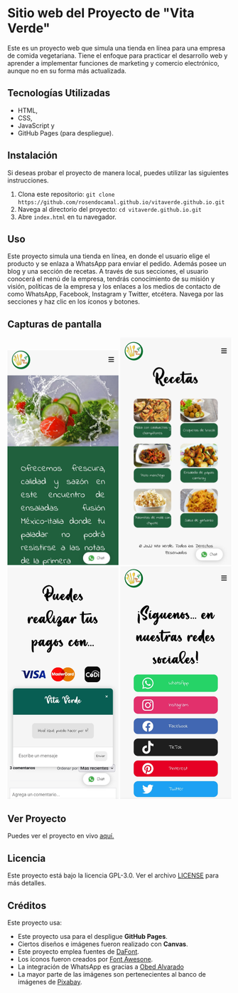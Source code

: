 # Sitio web del Proyecto de "Vita Verde"

Este es un proyecto web que simula una tienda en línea para una empresa de comida vegetariana. Tiene el enfoque para practicar el desarrollo web y aprender a implementar funciones de marketing y comercio electrónico, aunque no en su forma más actualizada.

## Tecnologías Utilizadas
- HTML,
- CSS,
- JavaScript y
- GitHub Pages (para despliegue).

## Instalación

Si deseas probar el proyecto de manera local, puedes utilizar las siguientes instrucciones.

1. Clona este repositorio: ```git clone https://github.com/rosendocamal.github.io/vitaverde.github.io.git```
2. Navega al directorio del proyecto: ```cd vitaverde.github.io.git```
3. Abre `index.html` en tu navegador.

## Uso

Este proyecto simula una tienda en línea, en donde el usuario elige el producto y se enlaza a WhatsApp para enviar el pedido. Además posee un blog y una sección de recetas. A través de sus secciones, el usuario conocerá el menú de la empresa, tendrás conocimiento de su misión y visión, políticas de la empresa y los enlaces a los medios de contacto de como WhatsApp, Facebook, Instagram y Twitter, etcétera. Navega por las secciones y haz clic en los íconos y botones.


## Capturas de pantalla

<img src="/img/screenshot-1.jpg" alt="Vista principal" width="250">
<img src="/img/screenshot-2.jpg" alt="Vista secundaria" width="250">
<img src="/img/screenshot-3.jpg" alt="Vista secundaria" width="250">
<img src="/img/screenshot-4.jpg" alt="Vista secundaria" width="250">

## Ver Proyecto

Puedes ver el proyecto en vivo [aquí.](https://rosendocamal.github.io/vitaverde.github.io/)

## Licencia

Este proyecto está bajo la licencia GPL-3.0. Ver el archivo [LICENSE](LICENSE) para más detalles.

## Créditos

Este proyecto usa:
- Este proyecto usa para el despligue **GitHub Pages**.
- Ciertos diseños e imágenes fueron realizado con **Canvas**.
- Este proyecto emplea fuentes de [DaFont](https://www.dafont.com/es/).
- Los íconos fueron creados por [Font Awesone](https://fontawesome.com/).
- La integración de WhatsApp es gracias a [Obed Alvarado](https://obedalvarado.pw/blog/integrar-whatsapp-en-tu-sitio-web-usando-html-javascript-y-css/)
- La mayor parte de las imágenes son pertenecientes al banco de imágenes de [Pixabay](https://pixabay.com/es/).



